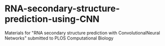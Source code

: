 # RNA-secondary-structure-prediction-using-CNN
Materials for "RNA secondary structure prediction with ConvolutionalNeural Networks" submitted to PLOS Computational Biology
